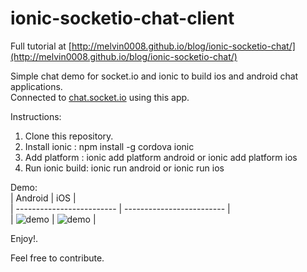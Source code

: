 # ionic-socketio-chat-client

Full tutorial at [http://melvin0008.github.io/blog/ionic-socketio-chat/](http://melvin0008.github.io/blog/ionic-socketio-chat/)

Simple chat demo for socket.io and ionic to build ios and android chat applications.    
Connected to [chat.socket.io](http://socket.io/demos/chat/) using this app.

Instructions:   
1. Clone this repository.    
2. Install ionic : npm install -g cordova ionic    
3. Add platform : ionic add platform android or ionic add platform ios    
4. Run ionic build: ionic run android or ionic run ios      

Demo:   
|   Android             |  iOS |    
| ------------------------- | ------------------------- |     
| ![demo](../master/image/demo.gif?raw=true)  |  ![demo](../master/image/ios.gif?raw=true)  |


Enjoy!.    

Feel free to contribute.


